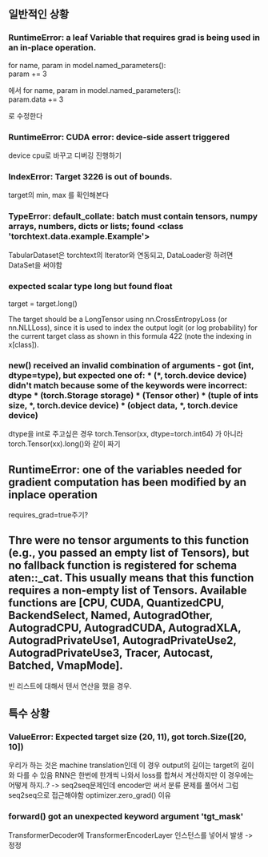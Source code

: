 ## 일반적인 상황

### RuntimeError: a leaf Variable that requires grad is being used in an in-place operation.

for name, param in model.named_parameters():<br>
        param += 3

에서 for name, param in model.named_parameters():<br>
    param.data += 3

로 수정한다 

### RuntimeError: CUDA error: device-side assert triggered
device cpu로 바꾸고 디버깅 진행하기

### IndexError: Target 3226 is out of bounds.
target의 min, max 를 확인해본다 

### TypeError: default_collate: batch must contain tensors, numpy arrays, numbers, dicts or lists; found <class 'torchtext.data.example.Example'>
TabularDataset은 torchtext의 Iterator와 연동되고, DataLoader랑 하려면 DataSet을 써야함


### expected scalar type long but found float 
target = target.long()     

The target should be a LongTensor using nn.CrossEntropyLoss (or nn.NLLLoss), since it is used to index the output logit (or log probability) for the current target class as shown in this formula 422 (note the indexing in x[class]).                                                     
### new() received an invalid combination of arguments - got (int, dtype=type), but expected one of: * (*, torch.device device) didn't match because some of the keywords were incorrect: dtype * (torch.Storage storage) * (Tensor other) * (tuple of ints size, *, torch.device device) * (object data, *, torch.device device)
dtype을 int로 주고싶은 경우
torch.Tensor(xx, dtype=torch.int64) 가 아니라 torch.Tensor(xx).long()와 같이 짜기

## RuntimeError: one of the variables needed for gradient computation has been modified by an inplace operation
requires_grad=true주기?

## Thre were no tensor arguments to this function (e.g., you passed an empty list of Tensors), but no fallback function is registered for schema aten::_cat.  This usually means that this function requires a non-empty list of Tensors.  Available functions are [CPU, CUDA, QuantizedCPU, BackendSelect, Named, AutogradOther, AutogradCPU, AutogradCUDA, AutogradXLA, AutogradPrivateUse1, AutogradPrivateUse2, AutogradPrivateUse3, Tracer, Autocast, Batched, VmapMode].
빈 리스트에 대해서 텐서 연산을 했을 경우. 


## 특수 상황

### ValueError: Expected target size (20, 11), got torch.Size([20, 10])
우리가 하는 것은 machine translation인데 이 경우 output의 길이는 target의 길이와 다를 수 있음
RNN은 한번에 한개씩 나와서 loss를 합쳐서 계산하지만 이 경우에는 어떻게 하지..?
-> seq2seq문제인데 encoder만 써서 분류 문제를 풀어서 그럼 seq2seq으로 접근해야함
optimizer.zero_grad() 이유


### forward() got an unexpected keyword argument 'tgt_mask'
TransformerDecoder에 TransformerEncoderLayer 인스턴스를 넣어서 발생 -> 정정
